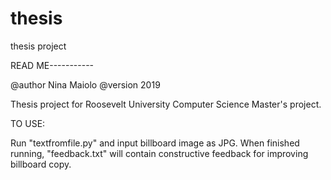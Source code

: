 # thesis
thesis project

READ ME-----------

@author Nina Maiolo
@version 2019

Thesis project for Roosevelt University Computer Science Master's project. 

TO USE:

Run "textfromfile.py" and input billboard image as JPG. 
When finished running, "feedback.txt" will contain constructive feedback for improving billboard copy. 
